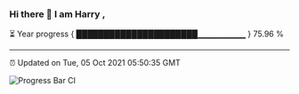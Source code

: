 ### Hi there 👋 I am Harry , 

⏳ Year progress { ██████████████████████▁▁▁▁▁▁▁▁ } 75.96 %

---

⏰ Updated on Tue, 05 Oct 2021 05:50:35 GMT

![Progress Bar CI](https://github.com/duykhang68/duykhang68/workflows/Progress%20Bar%20CI/badge.svg)
